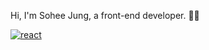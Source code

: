

Hi, I'm Sohee Jung, a front-end developer. 🧚‍♂️


<a href='https://github.com/shivamkapasia0' target="_blank"><img alt='react' src='https://img.shields.io/badge/react-100000?style=for-the-badge&logo=react&logoColor=61DAFB&labelColor=FFFFFF&color=FFFFFF'/></a>
